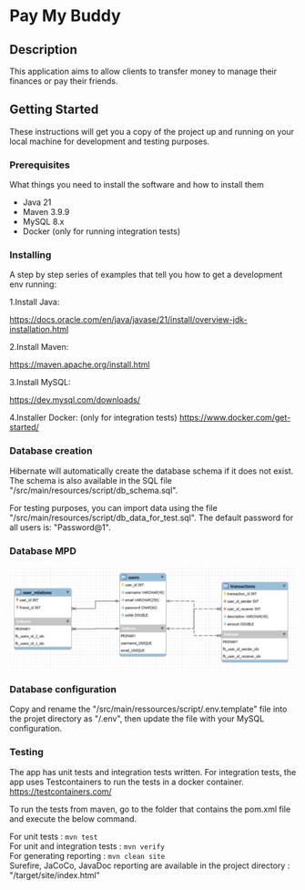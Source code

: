 # Pay My Buddy

## Description

This application aims to allow clients to transfer money to manage their finances or pay their friends.

## Getting Started

These instructions will get you a copy of the project up and running on your local machine for development and testing
purposes.

### Prerequisites

What things you need to install the software and how to install them

- Java 21
- Maven 3.9.9
- MySQL 8.x
- Docker (only for running integration tests)

### Installing

A step by step series of examples that tell you how to get a development env running:

1.Install Java:

https://docs.oracle.com/en/java/javase/21/install/overview-jdk-installation.html

2.Install Maven:

https://maven.apache.org/install.html

3.Install MySQL:

https://dev.mysql.com/downloads/

4.Installer Docker: (only for integration tests)
https://www.docker.com/get-started/

### Database creation

Hibernate will automatically create the database schema if it does not exist.
The schema is also available in the SQL file "/src/main/resources/script/db_schema.sql".

For testing purposes, you can import data using the file "/src/main/resources/script/db_data_for_test.sql".
The default password for all users is: "Password@1".

### Database MPD

![MDP Schema](/src/main/resources/documentation/MPD.png)

### Database configuration

Copy and rename the "/src/main/ressources/script/.env.template" file into the projet directory as "/.env",
then update the file with your MySQL configuration.

### Testing

The app has unit tests and integration tests written.
For integration tests, the app uses Testcontainers to run the tests in a docker container.
https://testcontainers.com/

To run the tests from maven, go to the folder that contains the pom.xml file and execute the below command.

For unit tests : `mvn test`  
For unit and integration tests :  `mvn verify`      
For generating reporting : `mvn clean site`  
Surefire, JaCoCo, JavaDoc reporting are available in the project directory : "/target/site/index.html"